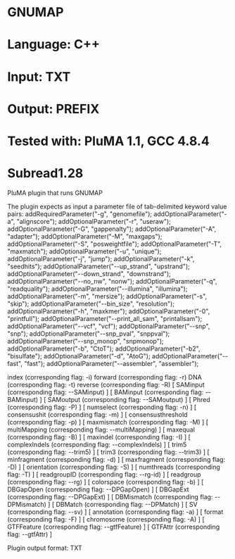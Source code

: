 # GNUMAP
# Language: C++
# Input: TXT
# Output: PREFIX
# Tested with: PluMA 1.1, GCC 4.8.4
# Subread1.28

PluMA plugin that runs GNUMAP

The plugin expects as input a parameter file of tab-delimited keyword value pairs: 
   addRequiredParameter("-g", "genomefile");
   addOptionalParameter("-a", "alignscore");
   addOptionalParameter("-r", "useraw");
   addOptionalParameter("-G", "gappenalty");
   addOptionalParameter("-A", "adapter");
   addOptionalParameter("-M", "maxgaps");
   addOptionalParameter("-S", "posweightfile");
   addOptionalParameter("-T", "maxmatch");
   addOptionalParameter("-u", "unique");
   addOptionalParameter("-j", "jump");
   addOptionalParameter("-k", "seedhits");
   addOptionalParameter("--up_strand", "upstrand");
   addOptionalParameter("--down_strand", "downstrand");
   addOptionalParameter("--no_nw", "nonw");
   addOptionalParameter("-q", "readquality");
   addOptionalParameter("--illumina", "illumina");
   addOptionalParameter("-m", "mersize");
   addOptionalParameter("-s", "skip");
   addOptionalParameter("--bin_size", "resolution");
   addOptionalParameter("-h", "maxkmer");
   addOptionalParameter("-0", "printfull");
   addOptionalParameter("--print_all_sam", "printallsam");
   addOptionalParameter("--vcf", "vcf");
   addOptionalParameter("--snp", "snp");
   addOptionalParameter("--snp_pval", "snppval");
   addOptionalParameter("--snp_monop", "snpmonop");
   addOptionalParameter("-b", "CtoT");
   addOptionalParameter("-b2", "bisulfate");
   addOptionalParameter("-d", "AtoG");
   addOptionalParameter("--fast", "fast");
   addOptionalParameter("--assembler", "assembler");



index (corresponding flag: -i)
forward (corresponding flag: -r)
DNA (corresponding flag: -t)
reverse (corresponding flag: -R)
[ SAMinput (corresponding flag: --SAMinput) ]
[ BAMinput (corresponding flag: --BAMinput) ]
[ SAMoutput (corresponding flag: --SAMoutput) ]
[ Phred (corresponding flag: -P) ]
[ numselect (corresponding flag: -n) ]
[ consensushit (corresponding flag: -m) ]
[ consensusthreshold (corresponding flag: -p) ]
[ maxmismatch (corresponding flag: -M) ]
[ multiMapping (corresponding flag: --multiMapping) ]
[ maxequal (corresponding flag: -B) ]
[ maxindel (corresponding flag: -I) ]
[ complexIndels (corresponding flag: --complexIndels) ]
[ trim5 (corresponding flag: --trim5) ]
[ trim3 (corresponding flag: --trim3) ]
[ minfragment (corresponding flag: -d) ]
[ maxfragment (corresponding flag: -D) ]
[ orientation (corresponding flag: -S) ]
[ numthreads (corresponding flag: -T) ]
[ readgroupID (corresponding flag: --rg-id) ]
[ readgroup (corresponding flag: --rg) ]
[ colorspace (corresponding flag: -b) ]
[ DBGapOpen (corresponding flag: --DPGapOpen) ]
[ DBGapExt (corresponding flag: --DPGapExt) ]
[ DBMismatch (corresponding flag: --DPMismatch) ]
[ DBMatch (corresponding flag: --DPMatch) ]
[ SV (corresponding flag: --sv) ]
[ annotation (corresponding flag: -a) ]
[ format (corresponding flag: -F) ]
[ chromosome (corresponding flag: -A) ]
[ GTFFeature (corresponding flag: --gtfFeature) ]
[ GTFAttr (corresponding flag: --gtfAttr) ]

Plugin output format: TXT
